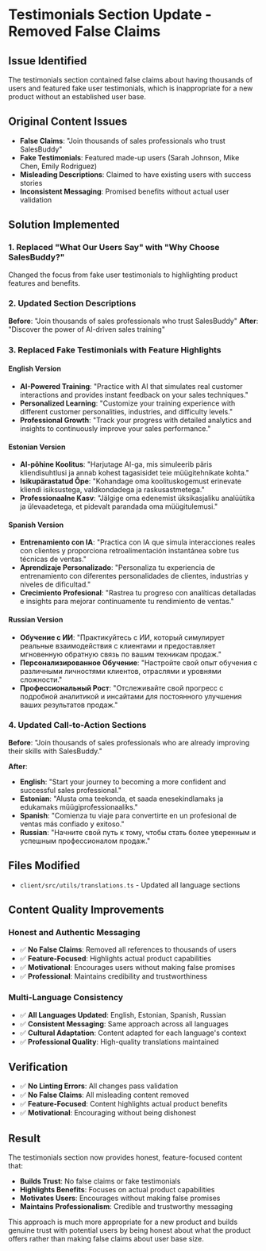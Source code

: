 # Testimonials Section Update - Removed False Claims

## Issue Identified
The testimonials section contained false claims about having thousands of users and featured fake user testimonials, which is inappropriate for a new product without an established user base.

## Original Content Issues
- **False Claims**: "Join thousands of sales professionals who trust SalesBuddy"
- **Fake Testimonials**: Featured made-up users (Sarah Johnson, Mike Chen, Emily Rodriguez)
- **Misleading Descriptions**: Claimed to have existing users with success stories
- **Inconsistent Messaging**: Promised benefits without actual user validation

## Solution Implemented

### 1. **Replaced "What Our Users Say" with "Why Choose SalesBuddy?"**
Changed the focus from fake user testimonials to highlighting product features and benefits.

### 2. **Updated Section Descriptions**
**Before**: "Join thousands of sales professionals who trust SalesBuddy"
**After**: "Discover the power of AI-driven sales training"

### 3. **Replaced Fake Testimonials with Feature Highlights**

#### **English Version**
- **AI-Powered Training**: "Practice with AI that simulates real customer interactions and provides instant feedback on your sales techniques."
- **Personalized Learning**: "Customize your training experience with different customer personalities, industries, and difficulty levels."
- **Professional Growth**: "Track your progress with detailed analytics and insights to continuously improve your sales performance."

#### **Estonian Version**
- **AI-põhine Koolitus**: "Harjutage AI-ga, mis simuleerib päris kliendisuhtlusi ja annab kohest tagasisidet teie müügitehnikate kohta."
- **Isikupärastatud Õpe**: "Kohandage oma koolituskogemust erinevate kliendi isiksustega, valdkondadega ja raskusastmetega."
- **Professionaalne Kasv**: "Jälgige oma edenemist üksikasjaliku analüütika ja ülevaadetega, et pidevalt parandada oma müügitulemusi."

#### **Spanish Version**
- **Entrenamiento con IA**: "Practica con IA que simula interacciones reales con clientes y proporciona retroalimentación instantánea sobre tus técnicas de ventas."
- **Aprendizaje Personalizado**: "Personaliza tu experiencia de entrenamiento con diferentes personalidades de clientes, industrias y niveles de dificultad."
- **Crecimiento Profesional**: "Rastrea tu progreso con analíticas detalladas e insights para mejorar continuamente tu rendimiento de ventas."

#### **Russian Version**
- **Обучение с ИИ**: "Практикуйтесь с ИИ, который симулирует реальные взаимодействия с клиентами и предоставляет мгновенную обратную связь по вашим техникам продаж."
- **Персонализированное Обучение**: "Настройте свой опыт обучения с различными личностями клиентов, отраслями и уровнями сложности."
- **Профессиональный Рост**: "Отслеживайте свой прогресс с подробной аналитикой и инсайтами для постоянного улучшения ваших результатов продаж."

### 4. **Updated Call-to-Action Sections**

**Before**: "Join thousands of sales professionals who are already improving their skills with SalesBuddy."

**After**: 
- **English**: "Start your journey to becoming a more confident and successful sales professional."
- **Estonian**: "Alusta oma teekonda, et saada enesekindlamaks ja edukamaks müügiprofessionaaliks."
- **Spanish**: "Comienza tu viaje para convertirte en un profesional de ventas más confiado y exitoso."
- **Russian**: "Начните свой путь к тому, чтобы стать более уверенным и успешным профессионалом продаж."

## Files Modified
- `client/src/utils/translations.ts` - Updated all language sections

## Content Quality Improvements

### **Honest and Authentic Messaging**
- ✅ **No False Claims**: Removed all references to thousands of users
- ✅ **Feature-Focused**: Highlights actual product capabilities
- ✅ **Motivational**: Encourages users without making false promises
- ✅ **Professional**: Maintains credibility and trustworthiness

### **Multi-Language Consistency**
- ✅ **All Languages Updated**: English, Estonian, Spanish, Russian
- ✅ **Consistent Messaging**: Same approach across all languages
- ✅ **Cultural Adaptation**: Content adapted for each language's context
- ✅ **Professional Quality**: High-quality translations maintained

## Verification
- ✅ **No Linting Errors**: All changes pass validation
- ✅ **No False Claims**: All misleading content removed
- ✅ **Feature-Focused**: Content highlights actual product benefits
- ✅ **Motivational**: Encouraging without being dishonest

## Result
The testimonials section now provides honest, feature-focused content that:
- **Builds Trust**: No false claims or fake testimonials
- **Highlights Benefits**: Focuses on actual product capabilities
- **Motivates Users**: Encourages without making false promises
- **Maintains Professionalism**: Credible and trustworthy messaging

This approach is much more appropriate for a new product and builds genuine trust with potential users by being honest about what the product offers rather than making false claims about user base size.
